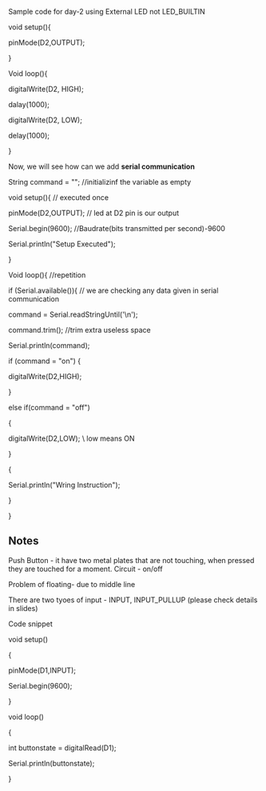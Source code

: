 Sample code for day-2 using External LED not LED_BUILTIN

void setup(){

pinMode(D2,OUTPUT);

}

Void loop(){

digitalWrite(D2, HIGH);

dalay(1000);

digitalWrite(D2, LOW);

delay(1000);

}

Now, we will see how can we add **serial communication**

String command = "";  //initializinf the variable as empty

void setup(){      // executed once

pinMode(D2,OUTPUT);     // led at D2 pin is our output

Serial.begin(9600);    //Baudrate(bits transmitted per second)-9600

Serial.println("Setup Executed");

}

Void loop(){         //repetition

if (Serial.available()){     // we are checking any data given in serial communication

command = Serial.readStringUntil('\n');

command.trim();  //trim extra useless space

Serial.println(command);

if (command = "on")
{

digitalWrite(D2,HIGH); 

}

else if(command = "off")

{

digitalWrite(D2,LOW); \\ low means ON

}

{

Serial.println("Wring Instruction");

}

}

## Notes

Push Button - it have two metal plates that are not touching, when pressed they are touched for a moment. Circuit - on/off

Problem of floating- due to middle line

There are two tyoes of input -  INPUT, INPUT_PULLUP (please check details in slides)

Code snippet

void setup()

{

pinMode(D1,INPUT);

Serial.begin(9600);

}

void loop()

{

int buttonstate = digitalRead(D1);

Serial.println(buttonstate);

}












